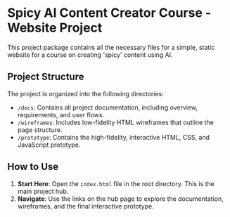 # Spicy AI Content Creator Course - Website Project

This project package contains all the necessary files for a simple, static website for a course on creating 'spicy' content using AI.

## Project Structure

The project is organized into the following directories:

- `/docs`: Contains all project documentation, including overview, requirements, and user flows.
- `/wireframes`: Includes low-fidelity HTML wireframes that outline the page structure.
- `/prototype`: Contains the high-fidelity, interactive HTML, CSS, and JavaScript prototype.

## How to Use

1.  **Start Here**: Open the `index.html` file in the root directory. This is the main project hub.
2.  **Navigate**: Use the links on the hub page to explore the documentation, wireframes, and the final interactive prototype.
